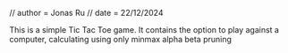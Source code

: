 // author = Jonas Ru
// date = 22/12/2024

This is a simple Tic Tac Toe game. It contains the option to play against 
a computer, calculating using only minmax alpha beta pruning

